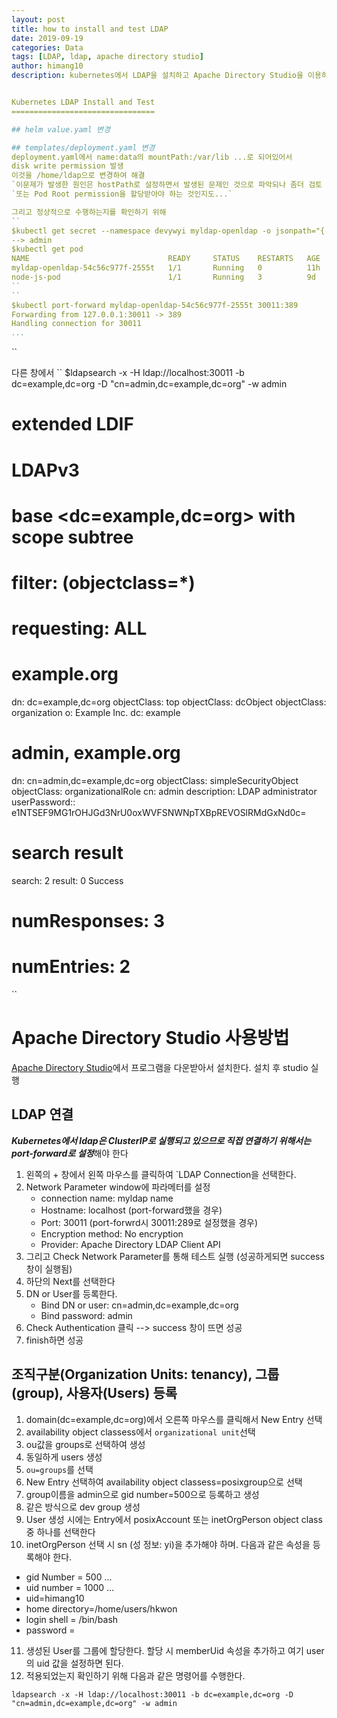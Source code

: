 ```yaml
---
layout: post
title: how to install and test LDAP
date: 2019-09-19
categories: Data
tags: [LDAP, ldap, apache directory studio]
author: himang10
description: kubernetes에서 LDAP을 설치하고 Apache Directory Studio을 이용하여 테스트


Kubernetes LDAP Install and Test
================================

## helm value.yaml 변경

## templates/deployment.yaml 변경
deployment.yaml에서 name:data의 mountPath:/var/lib ...로 되어있어서 
disk write permission 발생
이것을 /home/ldap으로 변경하여 해결
`이문제가 발생한 원인은 hostPath로 설정하면서 발생된 문제인 것으로 파악되나 좀더 검토 필요`
`또는 Pod Root permission을 할당받아야 하는 것인지도...`

그리고 정상적으로 수행하는지를 확인하기 위해 
``
$kubectl get secret --namespace devywyi myldap-openldap -o jsonpath="{.data.LDAP_ADMIN_PASSWORD}" | base64 --decode; echo
--> admin
$kubectl get pod 
NAME                               READY     STATUS    RESTARTS   AGE
myldap-openldap-54c56c977f-2555t   1/1       Running   0          11h
node-js-pod                        1/1       Running   3          9d
``
``
$kubectl port-forward myldap-openldap-54c56c977f-2555t 30011:389
Forwarding from 127.0.0.1:30011 -> 389
Handling connection for 30011
...
```

``

다른 창에서 
``
$ldapsearch -x -H ldap://localhost:30011 -b dc=example,dc=org -D "cn=admin,dc=example,dc=org" -w admin
# extended LDIF
#
# LDAPv3
# base <dc=example,dc=org> with scope subtree
# filter: (objectclass=*)
# requesting: ALL
#

# example.org
dn: dc=example,dc=org
objectClass: top
objectClass: dcObject
objectClass: organization
o: Example Inc.
dc: example

# admin, example.org
dn: cn=admin,dc=example,dc=org
objectClass: simpleSecurityObject
objectClass: organizationalRole
cn: admin
description: LDAP administrator
userPassword:: e1NTSEF9MG1rOHJGd3NrU0oxWVFSNWNpTXBpREVOSlRMdGxNd0c=

# search result
search: 2
result: 0 Success

# numResponses: 3
# numEntries: 2
``

# Apache Directory Studio 사용방법
[Apache Directory Studio](https://directory.apache.org/studio/)에서 프로그램을 다운받아서 설치한다.
설치 후 studio 실행
## LDAP 연결
***Kubernetes에서 ldap은 ClusterIP로 실행되고 있으므로 직접 연결하기 위해서는 port-forward로 설정***해야 한다

1. 왼쪽의 + 창에서 왼쪽 마우스를 클릭하여 `LDAP Connection을 선택한다.
2. Network Parameter window에 파라메터를 설정
   * connection name: myldap name
   * Hostname: localhost (port-forward했을 경우)
   * Port: 30011 (port-forwrd시 30011:289로 설정했을 경우)
   * Encryption method: No encryption
   * Provider: Apache Directory LDAP Client API
3. 그리고  Check Network Parameter를 통해 테스트 실행 (성공하게되면 success 창이 실행됨)
4. 하단의 Next를 선택한다
5. DN or User를 등록한다.
   * Bind DN or user: cn=admin,dc=example,dc=org
   * Bind password: admin
6. Check Authentication 클릭 --> success 창이 뜨면 성공
7. finish하면 성공

## 조직구분(Organization Units: tenancy), 그룹(group), 사용자(Users) 등록
1. domain(dc=example,dc=org)에서 오른쪽 마우스를 클릭해서 New Entry 선택
2. availability object classess에서 `organizational unit`선택
3. ou값을 groups로 선택하여 생성
4. 동일하게 users 생성
5. `ou=groups`를 선택
6. New Entry 선택하여 availability object classess=posixgroup으로 선택
7. group이름을 admin으로 gid number=500으로 등록하고 생성
8. 같은 방식으로 dev group 생성
9. User 생성 시에는 Entry에서 posixAccount 또는 inetOrgPerson object class 중 하나를 선택한다
10. inetOrgPerson 선택 시 sn (성 정보: yi)을 추가해야 하며. 다음과 같은 속성을 등록해야 한다.
   * gid Number = 500 ...
   * uid number = 1000 ...
   * uid=himang10
   * home directory=/home/users/hkwon
   * login shell = /bin/bash
   * password =
11. 생성된 User를 그룹에 할당한다. 할당 시 memberUid 속성을 추가하고 여기 user의 uid 값을 설정하면 된다. 
12. 적용되었는지 확인하기 위해 다음과 같은 명령어를 수행한다.

 ```
 ldapsearch -x -H ldap://localhost:30011 -b dc=example,dc=org -D "cn=admin,dc=example,dc=org" -w admin
 ```


